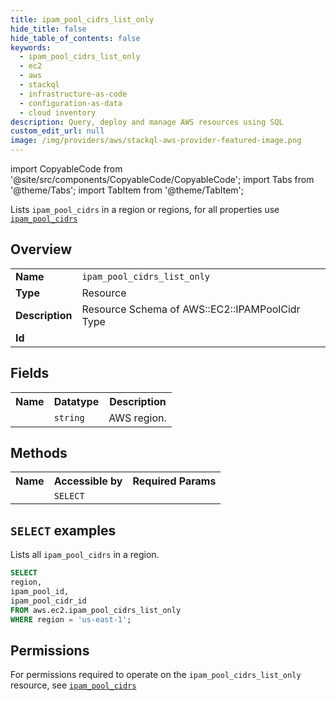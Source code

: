 ```yaml
---
title: ipam_pool_cidrs_list_only
hide_title: false
hide_table_of_contents: false
keywords:
  - ipam_pool_cidrs_list_only
  - ec2
  - aws
  - stackql
  - infrastructure-as-code
  - configuration-as-data
  - cloud inventory
description: Query, deploy and manage AWS resources using SQL
custom_edit_url: null
image: /img/providers/aws/stackql-aws-provider-featured-image.png
---
```


import CopyableCode from '@site/src/components/CopyableCode/CopyableCode';
import Tabs from '@theme/Tabs';
import TabItem from '@theme/TabItem';

Lists <code>ipam_pool_cidrs</code> in a region or regions, for all properties use <a href="/providers/aws/serviceName/ipam_pool_cidrs/"><code>ipam_pool_cidrs</code></a>

## Overview
<table><tbody>
<tr><td><b>Name</b></td><td><code>ipam_pool_cidrs_list_only</code></td></tr>
<tr><td><b>Type</b></td><td>Resource</td></tr>
<tr><td><b>Description</b></td><td>Resource Schema of AWS::EC2::IPAMPoolCidr Type</td></tr>
<tr><td><b>Id</b></td><td><CopyableCode code="aws.ec2.ipam_pool_cidrs_list_only" /></td></tr>
</tbody></table>

## Fields
<table><tbody><tr><th>Name</th><th>Datatype</th><th>Description</th></tr><tr><td><CopyableCode code="region" /></td><td><code>string</code></td><td>AWS region.</td></tr>
</tbody></table>

## Methods

<table><tbody>
  <tr>
    <th>Name</th>
    <th>Accessible by</th>
    <th>Required Params</th>
  </tr>
  <tr>
    <td><CopyableCode code="list_resources" /></td>
    <td><code>SELECT</code></td>
    <td><CopyableCode code="region" /></td>
  </tr>
</tbody></table>

## `SELECT` examples
Lists all <code>ipam_pool_cidrs</code> in a region.
```sql
SELECT
region,
ipam_pool_id,
ipam_pool_cidr_id
FROM aws.ec2.ipam_pool_cidrs_list_only
WHERE region = 'us-east-1';
```


## Permissions

For permissions required to operate on the <code>ipam_pool_cidrs_list_only</code> resource, see <a href="/providers/aws/ec2/ipam_pool_cidrs/#permissions"><code>ipam_pool_cidrs</code></a>

